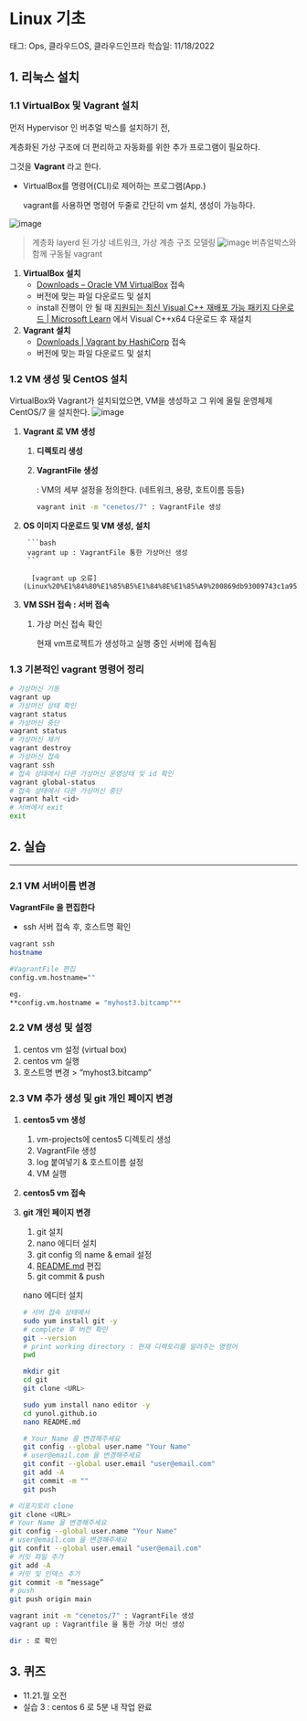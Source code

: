 # Linux 기초

태그: Ops, 클라우드OS, 클라우드인프라
학습일: 11/18/2022

## 1. 리눅스 설치


### 1.1 VirtualBox 및 Vagrant 설치

먼저 Hypervisor 인 버추얼 박스를 설치하기 전,

계층화된 가상 구조에 더 편리하고 자동화를 위한 추가 프로그램이 필요하다.

그것을 **Vagrant** 라고 한다.

- VirtualBox를 명령어(CLI)로 제어하는 프로그램(App.)
    
    vagrant를 사용하면 명령어 두줄로 간단히 vm 설치, 생성이 가능하다.
    

![image](https://user-images.githubusercontent.com/118426836/202899206-99b91874-59c9-4d01-9eeb-7b5bd15fa2bb.png)
> 계층화 layerd 된 가상 네트워크, 가상 계층 구조 모델링
![image](https://user-images.githubusercontent.com/118426836/202899245-545f53f1-dd04-4890-a16f-923c70af2f78.png)
> 버츄얼박스와 함께 구동될 vagrant

1. **VirtualBox 설치**
    - [Downloads – Oracle VM VirtualBox](https://www.virtualbox.org/wiki/Downloads) 접속
    - 버전에 맞는 파일 다운로드 및 설치
    - install 진행이 안 될 때 [지원되는 최신 Visual C++ 재배포 가능 패키지 다운로드 | Microsoft Learn](https://answers.microsoft.com/en-us/windows/forum/all/microsoft-visual-c-redistributable-2019-x64/a2af45bb-85ce-4ab0-8318-e7be90b17725) 에서 Visual C++x64 다운로드 후 재설치
2. **Vagrant 설치**
    - [Downloads | Vagrant by HashiCorp](https://www.vagrantup.com/downloads) 접속
    - 버전에 맞는 파일 다운로드 및 설치

### 1.2 VM 생성 및 CentOS 설치

VirtualBox와 Vagrant가 설치되었으면, VM을 생성하고 그 위에 올릴 운영체제 CentOS/7 을 설치한다.
![image](https://user-images.githubusercontent.com/118426836/202899304-0addd199-ca46-49d3-b4cd-6d6f707742e1.png)

1. **Vagrant 로 VM 생성**
    1. **디렉토리 생성**
    2. **VagrantFile 생성**
        
        : VM의 세부 설정을 정의한다. (네트워크, 용량, 호트이름 등등) 
        
        ```bash
        vagrant init -m "cenetos/7" : VagrantFile 생성
        ```
        
2. **OS 이미지 다운로드 및 VM 생성, 설치**

        ```bash
        vagrant up : VagrantFile 통한 가상머신 생성
        ```
       
         [vagrant up 오류](Linux%20%E1%84%80%E1%85%B5%E1%84%8E%E1%85%A9%200869db93009743c1a95ff87aff0bf057/vagrant%20up%20%E1%84%8B%E1%85%A9%E1%84%85%E1%85%B2%2052d19754c8084354b2d019512c645df5.md)

1. **VM SSH 접속 : 서버 접속**
    1. 가상 머신 접속 확인
        
        현재 vm프로젝트가 생성하고 실행 중인 서버에 접속됨
        

### 1.3 기본적인 vagrant 명령어 정리

```bash
# 가상머신 기동
vagrant up
# 가상머신 상태 확인
vagrant status
# 가상머신 중단
vagrant status
# 가상머신 제거
vagrant destroy
# 가상머신 접속
vagrant ssh
# 접속 상태에서 다른 가상머신 운영상태 및 id 확인
vagrant global-status
# 접속 상태에서 다른 가상머신 중단
vagrant halt <id>
# 서버에서 exit
exit
```

## 2. 실습

---

### 2.1 VM 서버이름 변경

**VagrantFile 을 편집한다**

- ssh 서버 접속 후, 호스트명 확인

```bash
vagrant ssh
hostname

#VagrantFile 편집
config.vm.hostname=""

eg.
**config.vm.hostname = "myhost3.bitcamp"** 
```

### 2.2 VM 생성 및 설정

1. centos vm 설정 (virtual box)
2. centos vm 실행
3. 호스트명 변경 > “myhost3.bitcamp”

### 2.3 VM 추가 생성 및 git 개인 페이지 변경

1. **centos5 vm 생성**
    1. vm-projects에 centos5 디렉토리 생성
    2. VagrantFile 생성
    3. log 붙여넣기 & 호스트이름 설정
    4. VM 실행
2. **centos5 vm 접속**
3. **git 개인 페이지 변경**
    1. git 설치
    2. nano 에디터 설치
    3. git config 의 name & email 설정
    4. [README.md](http://README.md) 편집
    5. git commit & push
    
    nano 에디터 설치
    
    ```bash
    # 서버 접속 상태에서
    sudo yum install git -y
    # complete 후 버전 확인
    git --version
    # print working directory : 현재 디렉토리를 알려주는 명령어
    pwd
    
    mkdir git
    cd git
    git clone <URL>
    
    sudo yum install nano editor -y
    cd yunol.github.io
    nano README.md
    
    # Your Name 을 변경해주세요
    git config --global user.name "Your Name"
    # user@email.com 을 변경해주세요
    git confit --global user.email "user@email.com"
    git add -A
    git commit -m ""
    git push
    ```
    

```bash
# 리포지토리 clone  
git clone <URL>
# Your Name 을 변경해주세요
git config --global user.name "Your Name"
# user@email.com 을 변경해주세요
git confit --global user.email "user@email.com"
# 커밋 파일 추가
git add -A
# 커밋 및 인덱스 추가
git commit -m “message”
# push
git push origin main

vagrant init -m "cenetos/7" : VagrantFile 생성
vagrant up : Vagrantfile 을 통한 가상 머신 생성

dir : 로 확인
```

## 3. 퀴즈 

- 11.21.월 오전
- 실습 3 : centos 6 로  5분 내 작업 완료

